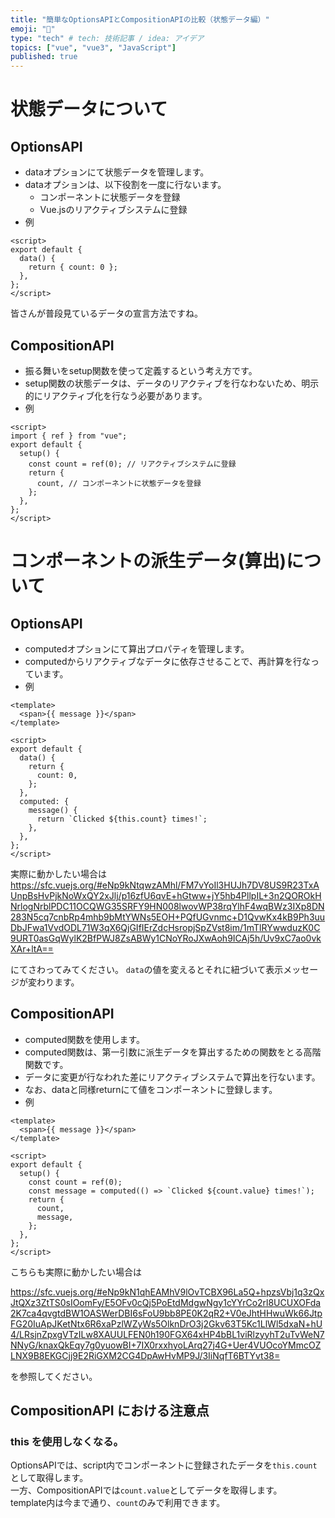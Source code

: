 ```yaml
---
title: "簡単なOptionsAPIとCompositionAPIの比較（状態データ編）"
emoji: "📢"
type: "tech" # tech: 技術記事 / idea: アイデア
topics: ["vue", "vue3", "JavaScript"]
published: true
---
```


# 状態データについて

## OptionsAPI

- dataオプションにて状態データを管理します。
- dataオプションは、以下役割を一度に行ないます。
  - コンポーネントに状態データを登録
  - Vue.jsのリアクティブシステムに登録
- 例

```vue
<script>
export default {
  data() {
    return { count: 0 };
  },
};
</script>
```

皆さんが普段見ているデータの宣言方法ですね。

## CompositionAPI

- 振る舞いをsetup関数を使って定義するという考え方です。
- setup関数の状態データは、データのリアクティブを行なわないため、明示的にリアクティブ化を行なう必要があります。
- 例

```vue
<script>
import { ref } from "vue";
export default {
  setup() {
    const count = ref(0); // リアクティブシステムに登録
    return {
      count, // コンポーネントに状態データを登録
    };
  },
};
</script>
```

# コンポーネントの派生データ(算出)について

## OptionsAPI

- computedオプションにて算出プロパティを管理します。
- computedからリアクティブなデータに依存させることで、再計算を行なっています。
- 例

```vue
<template>
  <span>{{ message }}</span>
</template>

<script>
export default {
  data() {
    return {
      count: 0,
    };
  },
  computed: {
    message() {
      return `Clicked ${this.count} times!`;
    },
  },
};
</script>
```

実際に動かしたい場合は
https://sfc.vuejs.org/#eNp9kNtqwzAMhl/FM7vYoIl3HUJh7DV8US9R23TxAUnpBsHvPjkNoWxQY2xJlj/p16zfU6qvE+hGtww+jY5hb4PllpIL+3n2QOROkHNrlogNrblPDC11OCQWG35SRFY9HN008lwovWP38rqYlhF4wqBWz3IXp8DN283N5cq7cnbRp4mhb9bMtYWNs5EOH+PQfUGvnmc+D1QvwKx4kB9Ph3uuDbJFwa1VvdODL71W3qX6QjGIfIErZdcHsropjSpZVst8im/1mTlRYwwduzK0C9URT0asGqWylK2BfPWJ8ZsABWy1CNoYRoJXwAoh9ICAj5h/Uv9xC7ao0vkXAr+ltA==

にてさわってみてください。
`data`の値を変えるとそれに紐づいて表示メッセージが変わります。

## CompositionAPI

- computed関数を使用します。
- computed関数は、第一引数に派生データを算出するための関数をとる高階関数です。
- データに変更が行なわれた差にリアクティブシステムで算出を行ないます。
- なお、dataと同様returnにて値をコンポーネントに登録します。
- 例

```vue
<template>
  <span>{{ message }}</span>
</template>

<script>
export default {
  setup() {
    const count = ref(0);
    const message = computed(() => `Clicked ${count.value} times!`);
    return {
      count,
      message,
    };
  },
};
</script>
```

こちらも実際に動かしたい場合は

https://sfc.vuejs.org/#eNp9kN1qhEAMhV9lOvTCBX96La5Q+hpzsVbj1q3zQxJtQXz3ZtTS0sIOomFy/E5OFv0cQj5PoEtdMdgwNgy1cYYrCo2rl8UCUXOFda2K7ca4qvgtdBW1OASWerDBI6sFoU9bb8PE0K2qR2+V0eJhtHHwuWk66JtpFG20IuApJKetNtx6R6xaPzlWZyWs5OlknDrO3j2Gkv63T5Kc1LlWl5dxaN+hU4/LRsjnZpxgVTzILw8XAUULFEN0h190FGX64xHP4bBL1viRlzyyhT2uTvWeN7NNyG/knaxQkEqy7g0yuowBI+7IX0rxxhyoLArq27j4G+Uer4VUOcoYMmcOZLNX9B8EKGCjj9E2RiGXM2CG4DpAwHvMP9J/3IiNqfT6BTYvt38=

を参照してください。

## CompositionAPI における注意点

### this を使用しなくなる。

OptionsAPIでは、script内でコンポーネントに登録されたデータを`this.count`として取得します。  
一方、CompositionAPIでは`count.value`としてデータを取得します。  
template内は今まで通り、`count`のみで利用できます。
